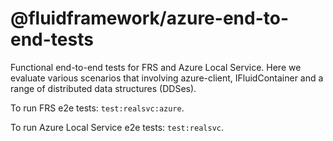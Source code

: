 # @fluidframework/azure-end-to-end-tests

Functional end-to-end tests for FRS and Azure Local Service. Here we evaluate various scenarios that involving azure-client, IFluidContainer and a range of distributed data structures (DDSes).

To run FRS e2e tests: `test:realsvc:azure`.

To run Azure Local Service e2e tests: `test:realsvc`.

